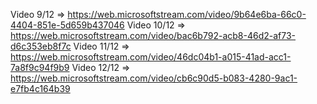 Video 9/12 => https://web.microsoftstream.com/video/9b64e6ba-66c0-4404-851e-5d659b437046 
Video 10/12 => https://web.microsoftstream.com/video/bac6b792-acb8-46d2-af73-d6c353eb8f7c 
Video 11/12 => https://web.microsoftstream.com/video/46dc04b1-a015-41ad-acc1-7a8f9c94f9b9
Video 12/12 => https://web.microsoftstream.com/video/cb6c90d5-b083-4280-9ac1-e7fb4c164b39 